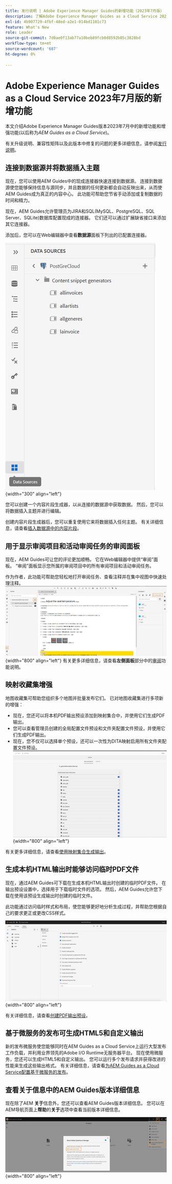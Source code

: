 ```yaml
---
title: 发行说明 | Adobe Experience Manager Guides的新增功能（2023年7月版）
description: 了解Adobe Experience Manager Guides as a Cloud Service 2023年7月版的新增功能和增强功能
exl-id: 4b907729-4fbf-48ed-a2e1-014bd1101c73
feature: What's New
role: Leader
source-git-commit: 7d0ae0f13ab77a10beb89fcb0d8592b05c3828bd
workflow-type: tm+mt
source-wordcount: '687'
ht-degree: 0%

---
```


# Adobe Experience Manager Guides as a Cloud Service 2023年7月版的新增功能

本文介绍Adobe Experience Manager Guides版本2023年7月中的新增功能和增强功能(以后称为&#x200B;*AEM Guides as a Cloud Service*)。

有关升级说明、兼容性矩阵以及此版本中修复的问题的更多详细信息，请参阅[发行说明](release-notes-2023-7-0.md)。

## 连接到数据源并将数据插入主题

现在，您可以使用AEM Guides中的现成连接器快速连接到数据源。 连接到数据源使您能够保持信息与源同步，并且数据的任何更新都会自动反映出来，从而使AEM Guides成为真正的内容中心。 此功能可帮助您节省手动添加或复制数据的时间和精力。

现在，AEM Guides允许管理员为JIRA和SQL(MySQL、PostgreSQL、SQL Server、SQLite)数据库配置现成的连接器。 它们还可以通过扩展缺省接口来添加其它连接器。

添加后，您可以在Web编辑器中查看&#x200B;**数据源**&#x200B;面板下列出的已配置连接器。

![](assets/code-snippet-generator.png){width="300" align="left"}

您可以创建一个内容片段生成器，以从连接的数据源中获取数据。 然后，您可以将数据插入主题并进行编辑。

创建内容片段生成器后，您可以重复使用它来将数据插入任何主题。 有关详细信息，请查看[插入数据源中的内容片段](../user-guide/web-editor-content-snippet.md)。



## 用于显示审阅项目和活动审阅任务的审阅面板

现在，AEM Guides可让您的评论更加顺畅。 它在Web编辑器中提供“审阅”面板。 “审阅”面板显示您所属的审阅项目中的所有审阅项目和活动审阅任务。

作为作者，此功能可帮助您轻松地打开审阅任务、查看注释并在集中视图中快速处理注释。
![](assets/active-review-task-comments.png){width="800" align="left"}
有关更多详细信息，请查看**左侧面板**&#x200B;部分中的[审阅](../user-guide/web-editor-features.md#id2051EA0M0HS)功能说明。


## 映射收藏集增强

地图收藏集可帮助您组织多个地图并批量发布它们。 已对地图收藏集进行多项新的增强：

- 现在，您还可以将本机PDF输出预设添加到映射集合中，并使用它们生成PDF输出。
- 您可以查看管理员创建的全局配置文件预设和文件夹配置文件预设，并使用它们生成PDF输出。
- 现在，您不仅可以选择单个预设，还可以一次性为DITA映射启用所有文件夹配置文件预设。
  ![](assets/edit-map-collection.png){width="800" align="left"}

有关更多详细信息，请查看[使用映射集合生成输出](../user-guide/generate-output-use-map-collection-output-generation.md)。

## 生成本机HTML输出时能够访问临时PDF文件

现在，通过AEM Guides可下载在生成本机HTML输出时创建的临时PDF文件。 在输出预设设置中，选择用于下载临时文件的选项。  然后，AEM Guides允许您下载在使用该预设生成输出时创建的临时文件。

此功能通过访问临时样式和布局，使您能够更好地分析生成过程，并帮助您根据自己的要求更正或更改CSS样式。

![](assets/native-pdf-advanced-settings.png){width="800" align="left"}

有关详细信息，请查看[创建PDF输出预设](../web-editor/native-pdf-web-editor.md#create-output-preset)。

## 基于微服务的发布可生成HTML5和自定义输出

新的发布微服务使您能够同时在AEM Guides as a Cloud Service上运行大型发布工作负载，并利用业界领先的Adobe I/O Runtime无服务器平台。 现在使用微服务，您还可以生成HTML5和自定义输出。
您可以运行多个发布请求并获得改进的性能来生成这些输出格式。
有关详细信息，请查看[为AEM Guides as a Cloud Service配置基于微服务的发布](../knowledge-base/publishing/configure-microservices.md)。

## 查看关于信息中的AEM Guides版本详细信息

现在除了AEM **关于**&#x200B;信息外，您还可以查看AEM Guides版本详细信息。 您可以在AEM导航页面上&#x200B;**帮助**&#x200B;的&#x200B;**关于**&#x200B;选项中查看当前版本详细信息。

![](assets/about-aem-help.png){width="800" align="left"}
